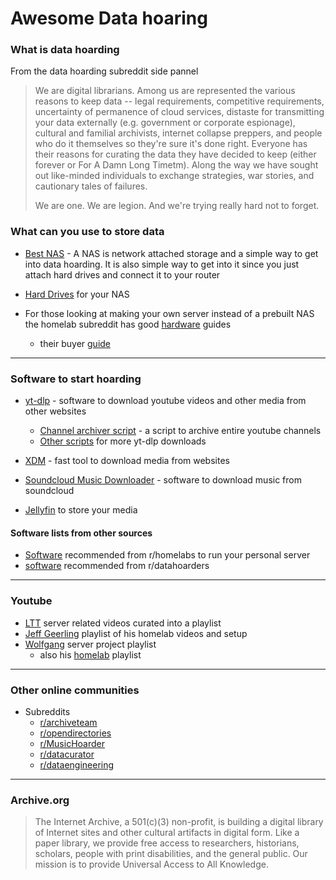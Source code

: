 # Awesome Data hoaring

### What is data hoarding

From the data hoarding subreddit side pannel

> We are digital librarians. Among us are represented the various 
> reasons to keep data -- legal requirements, competitive requirements, 
> uncertainty of permanence of cloud services, distaste for transmitting 
> your data externally (e.g. government or corporate espionage), cultural 
> and familial archivists, internet collapse preppers, and people who do 
> it themselves so they're sure it's done right. Everyone has their 
> reasons for curating the data they have decided to keep (either forever 
> or For A Damn Long Timetm). Along the way we have sought out like-minded
>  individuals to exchange strategies, war stories, and cautionary tales 
> of failures.
> 
> We are one. We are legion. And we're trying really hard not to forget.

### What can you use to store data

- [Best NAS](https://www.pcmag.com/picks/the-best-nas-network-attached-storage-devices) - A NAS is network attached storage and a simple way to get into data hoarding. It is also simple way to get into it since you just attach hard drives and connect it to your router

- [Hard Drives](https://www.techradar.com/news/10-best-internal-desktop-and-laptop-hard-disk-drives-2016) for your NAS

- For those looking at making your own server instead of a prebuilt NAS the homelab subreddit has good [hardware](https://old.reddit.com/r/homelab/wiki/hardware) guides
  
  - their buyer [guide](https://old.reddit.com/r/homelab/wiki/buyingguide) 
---
### Software to start hoarding

- [yt-dlp](https://github.com/yt-dlp/yt-dlp) - software to download youtube videos and other media from other websites
  - [Channel archiver script](https://github.com/dmn001/youtube_channel_archiver) - a script to archive entire youtube channels
  - [Other scripts](https://github.com/TheFrenchGhosty/TheFrenchGhostys-Ultimate-YouTube-DL-Scripts-Collection) for more yt-dlp downloads
- [XDM](https://github.com/subhra74/xdm/tree/master) - fast tool to download media from websites

- [Soundcloud Music Downloader](https://github.com/flyingrub/scdl) - software to download music from soundcloud

- [Jellyfin](https://github.com/jellyfin/jellyfin) to store your media


#### Software lists from other sources
  - [Software](https://old.reddit.com/r/homelab/wiki/software) recommended from r/homelabs to run your personal server
  - [software](https://old.reddit.com/r/DataHoarder/wiki/software) recommended from r/datahoarders 
---
### Youtube 
- [LTT](https://youtube.com/playlist?list=PL2sbMDF3KdElbjdBRjDiavSpBkrrl3-R4) server related videos curated into a playlist 
- [Jeff Geerling](https://youtube.com/playlist?list=PL2_OBreMn7FrsiSW0VDZjdq0xqUKkZYHT) playlist of his homelab videos and setup
- [Wolfgang](https://youtube.com/playlist?list=PLkxWXio1KmRo65kTm77yqwSBNXa411WO3) server project playlist
  - also his [homelab](https://youtube.com/playlist?list=PLkxWXio1KmRoYK9y3tgrImS8GTkeUVOzZ) playlist
---
### Other online communities 
- Subreddits
  - [r/archiveteam](https://old.reddit.com/r/Archiveteam/)
  - [r/opendirectories](https://old.reddit.com/r/opendirectories/)
  - [r/MusicHoarder](https://old.reddit.com/r/musichoarder/)
  - [r/datacurator](https://old.reddit.com/r/datacurator/)
  - [r/dataengineering](https://old.reddit.com/r/dataengineering/)

---
### Archive.org
> The Internet Archive, a 501(c)(3) non-profit, is building a digital library of Internet sites and other cultural artifacts in digital form. Like a paper library, we provide free access to researchers, historians, scholars, people with print disabilities, and the general public. Our mission is to provide Universal Access to All Knowledge.

